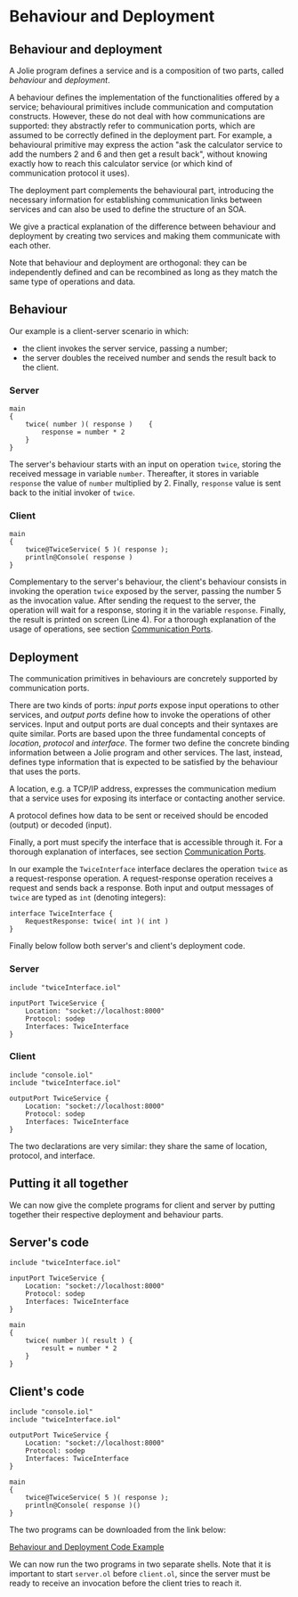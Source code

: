 # Behaviour and Deployment

## Behaviour and deployment

A Jolie program defines a service and is a composition of two parts, called _behaviour_ and _deployment_.

A behaviour defines the implementation of the functionalities offered by a service; behavioural primitives include communication and computation constructs. However, these do not deal with how communications are supported: they abstractly refer to communication ports, which are assumed to be correctly defined in the deployment part. For example, a behavioural primitive may express the action "ask the calculator service to add the numbers 2 and 6 and then get a result back", without knowing exactly how to reach this calculator service \(or which kind of communication protocol it uses\).

The deployment part complements the behavioural part, introducing the necessary information for establishing communication links between services and can also be used to define the structure of an SOA.

We give a practical explanation of the difference between behaviour and deployment by creating two services and making them communicate with each other.

Note that behaviour and deployment are orthogonal: they can be independently defined and can be recombined as long as they match the same type of operations and data.

## Behaviour

Our example is a client-server scenario in which:

* the client invokes the server service, passing a number;
* the server doubles the received number and sends the result back to the client.

### Server

```text
main 
{
    twice( number )( response )    {
        response = number * 2
    }
}
```

The server's behaviour starts with an input on operation `twice`, storing the received message in variable `number`. Thereafter, it stores in variable `response` the value of `number` multiplied by 2. Finally, `response` value is sent back to the initial invoker of `twice`.

### Client

```text
main 
{
    twice@TwiceService( 5 )( response );
    println@Console( response )
}
```

Complementary to the server's behaviour, the client's behaviour consists in invoking the operation `twice` exposed by the server, passing the number 5 as the invocation value. After sending the request to the server, the operation will wait for a response, storing it in the variable `response`. Finally, the result is printed on screen \(Line 4\). For a thorough explanation of the usage of operations, see section [Communication Ports](https://jolielang.gitbook.io/docs/basics/communication-ports).

## Deployment

The communication primitives in behaviours are concretely supported by communication ports.

There are two kinds of ports: _input ports_ expose input operations to other services, and _output ports_ define how to invoke the operations of other services. Input and output ports are dual concepts and their syntaxes are quite similar. Ports are based upon the three fundamental concepts of _location_, _protocol_ and _interface_. The former two define the concrete binding information between a Jolie program and other services. The last, instead, defines type information that is expected to be satisfied by the behaviour that uses the ports.

A location, e.g. a TCP/IP address, expresses the communication medium that a service uses for exposing its interface or contacting another service.

A protocol defines how data to be sent or received should be encoded \(output\) or decoded \(input\).

Finally, a port must specify the interface that is accessible through it. For a thorough explanation of interfaces, see section [Communication Ports](https://jolielang.gitbook.io/docs/basics/communication-ports).

In our example the `TwiceInterface` interface declares the operation `twice` as a request-response operation. A request-response operation receives a request and sends back a response. Both input and output messages of `twice` are typed as `int` \(denoting integers\):

```text
interface TwiceInterface { 
    RequestResponse: twice( int )( int ) 
}
```

Finally below follow both server's and client's deployment code.

### Server

```text
include "twiceInterface.iol"

inputPort TwiceService {
    Location: "socket://localhost:8000"
    Protocol: sodep
    Interfaces: TwiceInterface
}
```

### Client

```text
include "console.iol"
include "twiceInterface.iol"

outputPort TwiceService {
    Location: "socket://localhost:8000"
    Protocol: sodep
    Interfaces: TwiceInterface
}
```

The two declarations are very similar: they share the same of location, protocol, and interface.

## Putting it all together

We can now give the complete programs for client and server by putting together their respective deployment and behaviour parts.

## Server's code

```text
include "twiceInterface.iol"

inputPort TwiceService {
    Location: "socket://localhost:8000"
    Protocol: sodep
    Interfaces: TwiceInterface
}

main
{
    twice( number )( result ) {
        result = number * 2
    }
}
```

## Client's code

```text
include "console.iol"
include "twiceInterface.iol"

outputPort TwiceService {
    Location: "socket://localhost:8000"
    Protocol: sodep
    Interfaces: TwiceInterface
}

main
{
    twice@TwiceService( 5 )( response );
    println@Console( response )()
}
```

The two programs can be downloaded from the link below:

[Behaviour and Deployment Code Example](https://github.com/jolie/docs/tree/master/files/getting-started/code/behaviour_and_deployment_code.zip)

We can now run the two programs in two separate shells. Note that it is important to start `server.ol` before `client.ol`, since the server must be ready to receive an invocation before the client tries to reach it.

